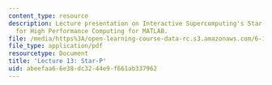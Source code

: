 ```yaml
---
content_type: resource
description: Lecture presentation on Interactive Supercomputing's Star-P Platform
  for High Performance Computing for MATLAB.
file: /media/https%3A/open-learning-course-data-rc.s3.amazonaws.com/6-189-multicore-programming-primer-january-iap-2007/abeefaa66e38dc3244e9f661ab337962_lec13starp.pdf
file_type: application/pdf
resourcetype: Document
title: 'Lecture 13: Star-P'
uid: abeefaa6-6e38-dc32-44e9-f661ab337962
---
```

